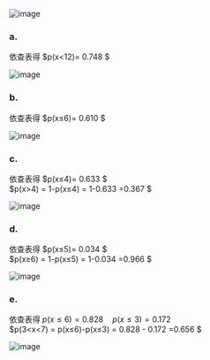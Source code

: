 ![image](https://github.com/user-attachments/assets/43347848-8d5b-4a4a-b151-0d0f13ce4a49)  

### a.  
依查表得 $p(x<12)= 0.748 $  

![image](https://github.com/user-attachments/assets/139ad9c8-262c-4b87-ab42-eee3cfc37d66)   

### b.  
依查表得 $p(x≤6)= 0.610 $  

![image](https://github.com/user-attachments/assets/f7ceb2c1-de23-4fd6-ba1a-b1c1d2bfcedd)  
  
### c.  
依查表得 $p(x≤4)= 0.633 $  
$p(x>4) = 1-p(x≤4) = 1-0.633 =0.367 $  

![image](https://github.com/user-attachments/assets/ebef61c0-10c8-4acb-84d2-ec69d1e5eba2)  

### d.  
依查表得 $p(x≤5)= 0.034 $  
$p(x≥6) = 1-p(x≤5) = 1-0.034 =0.966 $  

![image](https://github.com/user-attachments/assets/1e2de855-690e-4582-aff0-99aede799c71)  

### e.  
依查表得 $p(x≤6)= 0.828 \quad p(x≤3)= 0.172$  
$p(3<x<7) = p(x≤6)-p(x≤3) = 0.828 - 0.172 =0.656 $

![image](https://github.com/user-attachments/assets/18bb07d8-8129-415e-adeb-db507a428672)
